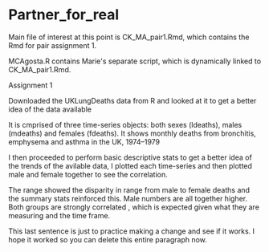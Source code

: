 ﻿# Partner_for_real

Main file of interest at this point is CK_MA_pair1.Rmd, which contains the Rmd for pair assignment 1.

MCAgosta.R contains Marie's separate script, which is dynamically linked to CK_MA_pair1.Rmd.

Assignment 1

Downloaded the UKLungDeaths data from R and looked at it to  get a better idea of the data available

It is cmprised of three time-series objects: both sexes (ldeaths), males (mdeaths) and females (fdeaths).
It shows monthly deaths from bronchitis, emphysema and asthma in the UK, 1974–1979

I then proceeded to perform basic descriptive stats to get a better idea  of the trends of the avilable data, I plotted each time-series and then plotted male and female together to see the correlation. 

The range showed the disparity in range from male to female deaths  and the summary stats reinforced this. Male numbers are  all together higher.  Both groups are strongly correlated , which is expected given what they are measuring and the time frame. 

This last sentence is just to practice making a change and see if it works. I hope it worked so you can delete this entire paragraph now.
















